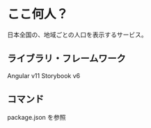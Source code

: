 # ここ何人？

日本全国の、地域ごとの人口を表示するサービス。

## ライブラリ・フレームワーク

Angular v11
Storybook v6

## コマンド

package.json を参照
